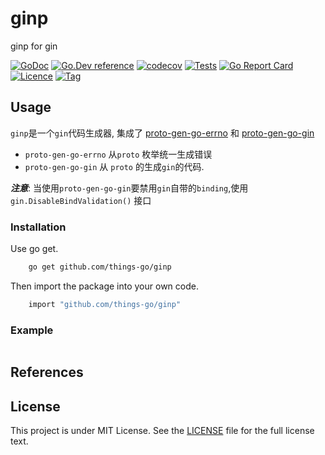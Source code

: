# ginp
ginp for gin 

[![GoDoc](https://godoc.org/github.com/things-go/ginp?status.svg)](https://godoc.org/github.com/things-go/ginp)
[![Go.Dev reference](https://img.shields.io/badge/go.dev-reference-blue?logo=go&logoColor=white)](https://pkg.go.dev/github.com/things-go/ginp?tab=doc)
[![codecov](https://codecov.io/gh/things-go/ginp/branch/main/graph/badge.svg)](https://codecov.io/gh/things-go/ginp)
[![Tests](https://github.com/things-go/ginp/actions/workflows/ci.yml/badge.svg)](https://github.com/things-go/ginp/actions/workflows/ci.yml)
[![Go Report Card](https://goreportcard.com/badge/github.com/things-go/ginp)](https://goreportcard.com/report/github.com/things-go/ginp)
[![Licence](https://img.shields.io/github/license/things-go/ginp)](https://raw.githubusercontent.com/things-go/ginp/main/LICENSE)
[![Tag](https://img.shields.io/github/v/tag/things-go/ginp)](https://github.com/things-go/ginp/tags)

## Usage

`ginp`是一个`gin`代码生成器, 集成了 [proto-gen-go-errno](cmd/proto-gen-go-errno) 和 [proto-gen-go-gin](cmd/proto-gen-go-gin)

- `proto-gen-go-errno` 从`proto` 枚举统一生成错误
- `proto-gen-go-gin` 从 `proto` 的生成`gin`的代码. 

***注意***: 当使用`proto-gen-go-gin`要禁用`gin`自带的`binding`,使用`gin.DisableBindValidation()` 接口

### Installation

Use go get.
```bash
    go get github.com/things-go/ginp
```

Then import the package into your own code.
```bash
    import "github.com/things-go/ginp"
```

### Example

[embedmd]:# (_examples/main.go go)
```go

```

## References

## License

This project is under MIT License. See the [LICENSE](LICENSE) file for the full license text.